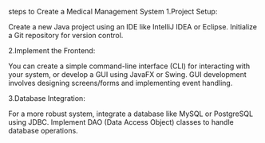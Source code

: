 steps to Create a Medical Management System
1.Project Setup:

Create a new Java project using an IDE like IntelliJ IDEA or Eclipse.
Initialize a Git repository for version control.

2.Implement the Frontend:

You can create a simple command-line interface (CLI) for interacting with your system, or develop a GUI using JavaFX or Swing.
GUI development involves designing screens/forms and implementing event handling.

3.Database Integration:

For a more robust system, integrate a database like MySQL or PostgreSQL using JDBC.
Implement DAO (Data Access Object) classes to handle database operations.
